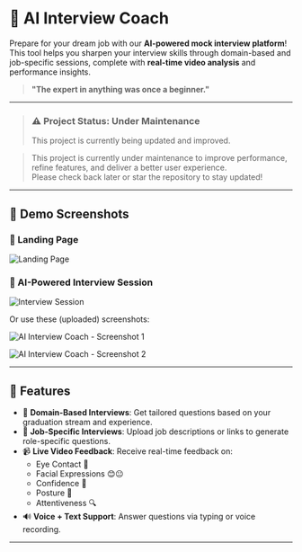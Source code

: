 # 🧠 AI Interview Coach

Prepare for your dream job with our **AI-powered mock interview platform**!  
This tool helps you sharpen your interview skills through domain-based and job-specific sessions, complete with **real-time video analysis** and performance insights.

> **"The expert in anything was once a beginner."**

---

> ### ⚠️ **Project Status: Under Maintenance**
> This project is currently being updated and improved.


> This project is currently under maintenance to improve performance, refine features, and deliver a better user experience.  
> Please check back later or star the repository to stay updated!

---

## 📸 Demo Screenshots

### 🏁 Landing Page
![Landing Page](https://github.com/Divy-Gupta/Aidemo/assets/insert-image-id-or-path-here)

### 🎥 AI-Powered Interview Session
![Interview Session](https://github.com/Divy-Gupta/Aidemo/assets/insert-image-id-or-path-here)

Or use these (uploaded) screenshots:

![AI Interview Coach - Screenshot 1](https://raw.githubusercontent.com/Divy-Gupta/Aidemo/main/assets/Screenshot%20(44).png)

![AI Interview Coach - Screenshot 2](https://raw.githubusercontent.com/Divy-Gupta/Aidemo/main/assets/Untitled%20design.png)

---

## 🧩 Features

- 🎯 **Domain-Based Interviews**: Get tailored questions based on your graduation stream and experience.
- 🏢 **Job-Specific Interviews**: Upload job descriptions or links to generate role-specific questions.
- 📹 **Live Video Feedback**: Receive real-time feedback on:
  - Eye Contact 👀
  - Facial Expressions 😊😐
  - Confidence 💬
  - Posture 🧍
  - Attentiveness 🔍
- 🔊 **Voice + Text Support**: Answer questions via typing or voice recording.

---

